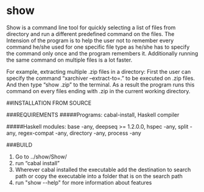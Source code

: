 # show
Show is a command line tool for quickly selecting a list of files from directory and run a different predefined command on the files. The Intension of the program is to help the user not to remember every command he/she used for one specific file type as he/she has to specify the command only once and the program remembers it. Additionally running the same command on multiple files is a lot faster.

For example, extracting multiple .zip files in a directory: First the user can specify the command “xarchiver –extract-to=.” to be executed on .zip files. And then type “show .zip” to the terminal. As a result the program runs this command on every files ending with .zip in the current working directory.


##INSTALLATION FROM SOURCE

###REQUIREMENTS
#####Programs:
cabal-install, Haskell compiler

#####Haskell modules:
base -any, deepseq >= 1.2.0.0, hspec -any, split -any, regex-compat -any, directory -any, process -any

###BUILD
1. Go to ../show/Show/
2. run “cabal install”
3. Wherever cabal installed the executable add the destination to search path or copy the executable into a folder that is on the search path
4. run "show --help" for more information about features
